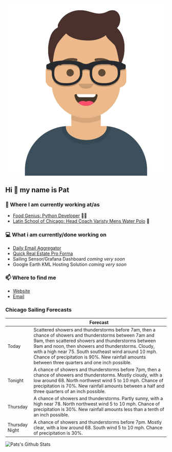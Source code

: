 [![Social banner for p-j-falconer](https://raw.githubusercontent.com/P-J-FALCONER/P-J-FALCONER/master/assets/avataaars.svg)](https://patfalconer.com/)
## Hi :wave: my name is Pat

### 💼 Where I am currently working at/as
- [Food Genius: Python Developer](https://getfoodgenius.com/) 🍔🐍
- [Latin School of Chicago: Head Coach Varisty Mens Water Polo](https://www.latinschool.org/) 🤽


### 💻 What i am currently/done working on
 - [Daily Email Aggregator](https://github.com/P-J-FALCONER/dott_daily_mail)
 - [Quick Real Estate Pro Forma](https://github.com/P-J-FALCONER/henry)
 - Sailing Sensor/Grafana Dashboard *coming very soon*
 - Google Earth KML Hosting Solution *coming very soon*

### 📫 Where to find me
 - [Website](https://patfalconer.com/)
 - [Email](mailto:patrick.j.falconer@gmail.com)


### Chicago Sailing Forecasts
|   | Forecast  |
|---|---|
| Today | Scattered showers and thunderstorms before 7am, then a chance of showers and thunderstorms between 7am and 9am, then scattered showers and thunderstorms between 9am and noon, then showers and thunderstorms. Cloudy, with a high near 75. South southeast wind around 10 mph. Chance of precipitation is 90%. New rainfall amounts between three quarters and one inch possible. |
| Tonight | A chance of showers and thunderstorms before 7pm, then a chance of showers and thunderstorms. Mostly cloudy, with a low around 68. North northwest wind 5 to 10 mph. Chance of precipitation is 70%. New rainfall amounts between a half and three quarters of an inch possible. |
| Thursday | A chance of showers and thunderstorms. Partly sunny, with a high near 78. North northwest wind 5 to 10 mph. Chance of precipitation is 30%. New rainfall amounts less than a tenth of an inch possible. |
| Thursday Night | A chance of showers and thunderstorms before 7pm. Mostly clear, with a low around 68. South wind 5 to 10 mph. Chance of precipitation is 30%. |

![Pats's Github Stats](https://github-readme-stats.vercel.app/api?username=p-j-falconer&show_icons=true&theme=radical)
